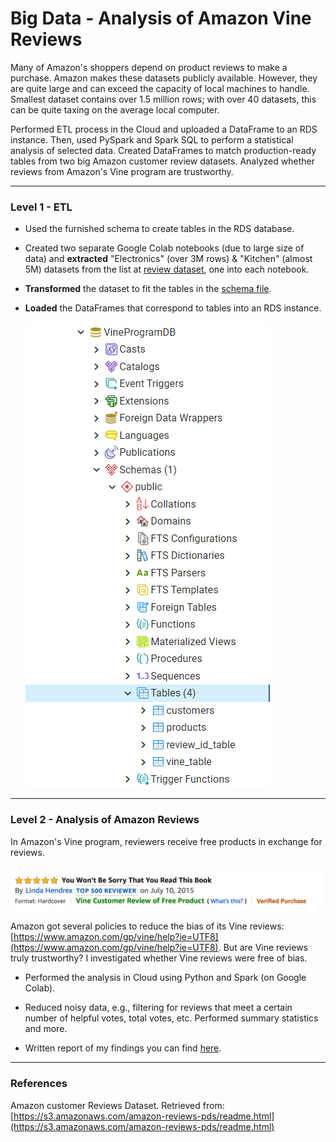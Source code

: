 # Big Data - Analysis of Amazon Vine Reviews 

Many of Amazon's shoppers depend on product reviews to make a purchase. Amazon makes these datasets publicly available. However, they are quite large and can exceed the capacity of local machines to handle. Smallest dataset contains over 1.5 million rows; with over 40 datasets, this can be quite taxing on the average local computer. 

Performed ETL process in the Cloud and uploaded a DataFrame to an RDS instance. Then, used PySpark and Spark SQL to perform a statistical analysis of selected data. Created DataFrames to match production-ready tables from two big Amazon customer review datasets. Analyzed whether reviews from Amazon's Vine program are trustworthy.

- - -
### Level 1 - ETL

* Used the furnished schema to create tables in the RDS database.

* Created two separate Google Colab notebooks (due to large size of data) and **extracted** "Electronics" (over 3M rows) & "Kitchen" (almost 5M) datasets from the list at [review dataset](https://s3.amazonaws.com/amazon-reviews-pds/tsv/index.txt), one into each notebook.

* **Transformed** the dataset to fit the tables in the [schema file](Resources/schema.sql).

* **Loaded** the DataFrames that correspond to tables into an RDS instance.

  ![tables_created.PNG](Images/tables_created.PNG)

---
### Level 2 - Analysis of Amazon Reviews

In Amazon's Vine program, reviewers receive free products in exchange for reviews.

  ![vine01.png](Images/vine01.png)

Amazon got several policies to reduce the bias of its Vine reviews: [https://www.amazon.com/gp/vine/help?ie=UTF8](https://www.amazon.com/gp/vine/help?ie=UTF8).
But are Vine reviews truly trustworthy? I investigated whether Vine reviews were free of bias. 

* Performed the analysis in Cloud using Python and Spark (on Google Colab).

* Reduced noisy data, e.g., filtering for reviews that meet a certain number of helpful votes, total votes, etc. Performed summary statistics and more.

* Written report of my findings you can find [here](Level_2_Analysis/Report.md).

- - -
### References

Amazon customer Reviews Dataset. Retrieved from: [https://s3.amazonaws.com/amazon-reviews-pds/readme.html](https://s3.amazonaws.com/amazon-reviews-pds/readme.html)